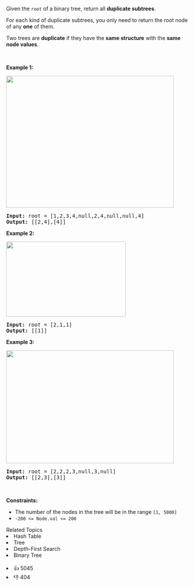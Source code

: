 <p>Given the <code>root</code>&nbsp;of a binary tree, return all <strong>duplicate subtrees</strong>.</p>

<p>For each kind of duplicate subtrees, you only need to return the root node of any <b>one</b> of them.</p>

<p>Two trees are <strong>duplicate</strong> if they have the <strong>same structure</strong> with the <strong>same node values</strong>.</p>

<p>&nbsp;</p> 
<p><strong class="example">Example 1:</strong></p> 
<img alt="" src="https://assets.leetcode.com/uploads/2020/08/16/e1.jpg" style="width: 450px; height: 354px;" /> 
<pre>
<strong>Input:</strong> root = [1,2,3,4,null,2,4,null,null,4]
<strong>Output:</strong> [[2,4],[4]]
</pre>

<p><strong class="example">Example 2:</strong></p> 
<img alt="" src="https://assets.leetcode.com/uploads/2020/08/16/e2.jpg" style="width: 321px; height: 201px;" /> 
<pre>
<strong>Input:</strong> root = [2,1,1]
<strong>Output:</strong> [[1]]
</pre>

<p><strong class="example">Example 3:</strong></p> 
<img alt="" src="https://assets.leetcode.com/uploads/2020/08/16/e33.jpg" style="width: 450px; height: 303px;" /> 
<pre>
<strong>Input:</strong> root = [2,2,2,3,null,3,null]
<strong>Output:</strong> [[2,3],[3]]
</pre>

<p>&nbsp;</p> 
<p><strong>Constraints:</strong></p>

<ul> 
 <li>The number of the nodes in the tree will be in the range <code>[1, 5000]</code></li> 
 <li><code>-200 &lt;= Node.val &lt;= 200</code></li> 
</ul>

<div><div>Related Topics</div><div><li>Hash Table</li><li>Tree</li><li>Depth-First Search</li><li>Binary Tree</li></div></div><br><div><li>👍 5045</li><li>👎 404</li></div>